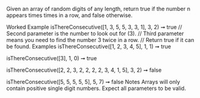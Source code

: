 Given an array of random digits of any length, return true if the number n appears times times in a row, and false otherwise.

Worked Example
isThereConsecutive([1, 3, 5, 5, 3, 3, 1], 3, 2) ➞ true
// Second parameter is the number to look out for (3).
// Third parameter means you need to find the number 3 twice in a row.
// Return true if it can be found.
Examples
isThereConsecutive([1, 2, 3, 4, 5], 1, 1) ➞ true

isThereConsecutive([3], 1, 0) ➞ true

isThereConsecutive([2, 2, 3, 2, 2, 2, 2, 3, 4, 1, 5], 3, 2) ➞ false

isThereConsecutive([5, 5, 5, 5, 5], 5, 7) ➞ false
Notes
Arrays will only contain positive single digit numbers.
Expect all parameters to be valid.